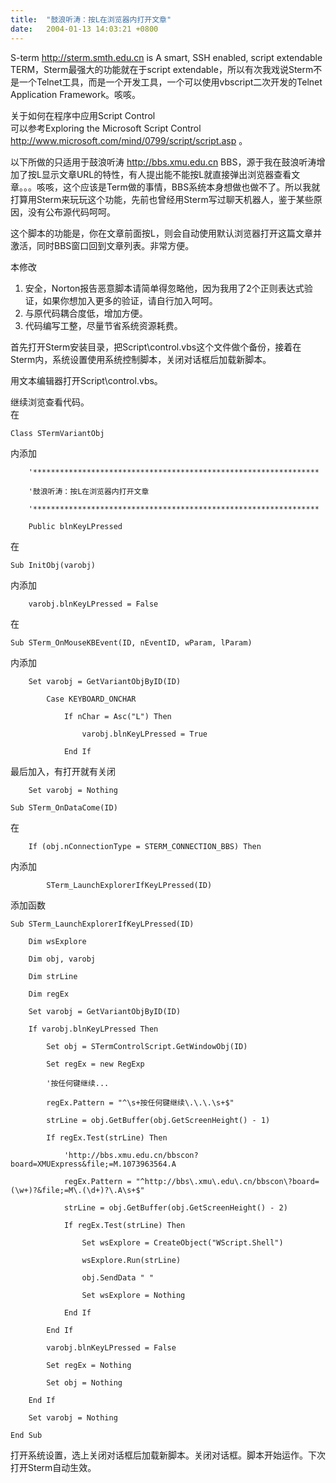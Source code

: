 ```yaml
---
title:  "鼓浪听涛：按L在浏览器内打开文章"
date:   2004-01-13 14:03:21 +0800
---
```


S-term http://sterm.smth.edu.cn  is A smart, SSH enabled, script extendable TERM，Sterm最强大的功能就在于script extendable，所以有次我戏说Sterm不是一个Telnet工具，而是一个开发工具，一个可以使用vbscript二次开发的Telnet Application Framework。咳咳。  

关于如何在程序中应用Script Control   
可以参考Exploring the Microsoft Script Control http://www.microsoft.com/mind/0799/script/script.asp 。  

以下所做的只适用于鼓浪听涛 http://bbs.xmu.edu.cn BBS，源于我在鼓浪听涛增加了按L显示文章URL的特性，有人提出能不能按L就直接弹出浏览器查看文章。。。咳咳，这个应该是Term做的事情，BBS系统本身想做也做不了。所以我就打算用Sterm来玩玩这个功能，先前也曾经用Sterm写过聊天机器人，鉴于某些原因，没有公布源代码呵呵。  

这个脚本的功能是，你在文章前面按L，则会自动使用默认浏览器打开这篇文章并激活，同时BBS窗口回到文章列表。非常方便。  

本修改  
1. 安全，Norton报告恶意脚本请简单得忽略他，因为我用了2个正则表达式验证，如果你想加入更多的验证，请自行加入呵呵。  
2. 与原代码耦合度低，增加方便。  
3. 代码编写工整，尽量节省系统资源耗费。  

首先打开Sterm安装目录，把Script\control.vbs这个文件做个备份，接着在Sterm内，系统设置使用系统控制脚本，关闭对话框后加载新脚本。  

用文本编辑器打开Script\control.vbs。  

继续浏览查看代码。  
在  

    Class STermVariantObj  

内添加  

    	'****************************************************************  

    	'鼓浪听涛：按L在浏览器内打开文章  

    	'****************************************************************  

    	Public blnKeyLPressed  

在  

    Sub InitObj(varobj)  

内添加  

    	varobj.blnKeyLPressed = False  

在  

    Sub STerm_OnMouseKBEvent(ID, nEventID, wParam, lParam)  

内添加  

    	Set	varobj = GetVariantObjByID(ID)  

    		Case KEYBOARD_ONCHAR  

    			If nChar = Asc("L") Then  

    				varobj.blnKeyLPressed = True  

    			End If  

最后加入，有打开就有关闭  

    	Set varobj = Nothing  

    Sub STerm_OnDataCome(ID)  

在  

    	If (obj.nConnectionType = STERM_CONNECTION_BBS) Then  

内添加  

    		STerm_LaunchExplorerIfKeyLPressed(ID)		  

添加函数  

    Sub STerm_LaunchExplorerIfKeyLPressed(ID)  

    	Dim wsExplore  

    	Dim obj, varobj  

    	Dim strLine  

    	Dim regEx  

    	Set	varobj = GetVariantObjByID(ID)  

    	If varobj.blnKeyLPressed Then  

    		Set obj = STermControlScript.GetWindowObj(ID)  

    		Set regEx = new RegExp  

    		'按任何键继续...  

    		regEx.Pattern = "^\s+按任何键继续\.\.\.\s+$"  

    		strLine = obj.GetBuffer(obj.GetScreenHeight() - 1)  

    		If regEx.Test(strLine) Then  

    			'http://bbs.xmu.edu.cn/bbscon?board=XMUExpress&file;=M.1073963564.A  

    			regEx.Pattern = "^http://bbs\.xmu\.edu\.cn/bbscon\?board=(\w+)?&file;=M\.(\d+)?\.A\s+$"  

    			strLine = obj.GetBuffer(obj.GetScreenHeight() - 2)  

    			If regEx.Test(strLine) Then  

    				Set wsExplore = CreateObject("WScript.Shell")  

    				wsExplore.Run(strLine)  

    				obj.SendData " "  

    				Set wsExplore = Nothing  

    			End If  

    		End If  

    		varobj.blnKeyLPressed = False  

    		Set regEx = Nothing  

    		Set obj = Nothing  

    	End If  

    	Set varobj = Nothing  

    End Sub  

打开系统设置，选上关闭对话框后加载新脚本。关闭对话框。脚本开始运作。下次打开Sterm自动生效。  

